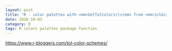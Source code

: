 ```yaml
---
layout: post
title: "R - color palettes with <em>GetTolColors()</em> from <em>inlmisc</em> package"
date: 2018-10-03
category: R
tags: R colors palettes package function
---
```



https://www.r-bloggers.com/tol-color-schemes/




